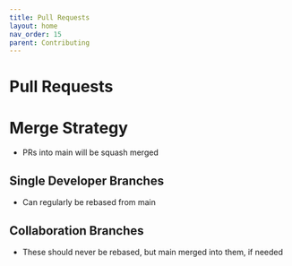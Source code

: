 ```yaml
---
title: Pull Requests
layout: home
nav_order: 15
parent: Contributing
---
```




# Pull Requests

# Merge Strategy
- PRs into main will be squash merged

## Single Developer Branches
- Can regularly be rebased from main
## Collaboration Branches
- These should never be rebased, but main merged into them, if needed

